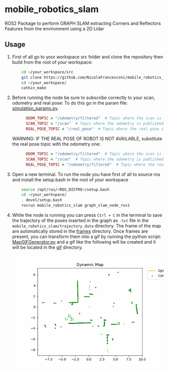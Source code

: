 # mobile_robotics_slam
ROS2 Package to perform GRAPH SLAM extracting Corners and Reflectors Features from the environment using a 2D Lidar

## Usage

1. First of all go to your workspace src folder and clone the repository then build from the root of your workspace:
      ```bash
          cd ~/your_workspace/src
          git clone https://github.com/NicolaFrancesconi/mobile_robotics_slam.git
          cd ~/your_workspace/
          catkin_make

      ```
2. Before running the node be sure to subscribe correctly to your scan, odometry and real pose:
   To do this go in the param file: [simulation_params.py](/mobile_robotics_slam/Params/simulation_params.py).
      ```ruby
            ODOM_TOPIC = "/odometry/filtered"  # Topic where the scan is published
            SCAN_TOPIC = "/scan"  # Topic where the odometry is published
            REAL_POSE_TOPIC = "/real_pose"  # Topic where the real pose is published  
      ```
    WARNING: IF THE REAL POSE OF ROBOT IS NOT AVAILABLE, substitute the real pose topic with the odometry one:
      ```ruby
            ODOM_TOPIC = "/odometry/filtered"  # Topic where the scan is published
            SCAN_TOPIC = "/scan"  # Topic where the odometry is published
            REAL_POSE_TOPIC = "/odometry/filtered"  # Topic where the real pose is published    
      ```

3. Open a new terminal. To run the node you have first of all to source ros and install the setup.bash in the root of your workspace
      ```bash
          source /opt/ros/<ROS_DISTRO>/setup.bash
          cd ~/your_workspace/
          . devel/setup.bash
          rosrun mobile_robotics_slam graph_slam_node_ros1
      ```

4. While the node is running you can press `Ctrl + C` in the terminal to save the trajectory of the poses inserted in the graph as `.txt` file in
   the  `mobile_robotics_slam/trajectory_data` directory. 
   The frame of the map are automatically stored in the [frames](/frames) directory. Once frames are present, you can transform them into
   a gif by running the python script: [MapGIFGenerator.py](mobile_robotics_slam/MapGenerator/MapGIFGenerator.py) and a gif like the following      will be created and it will be located in the [gif](/gif) directory.

   ![](gif/MapRealDingoAuditorium1.gif)
   
